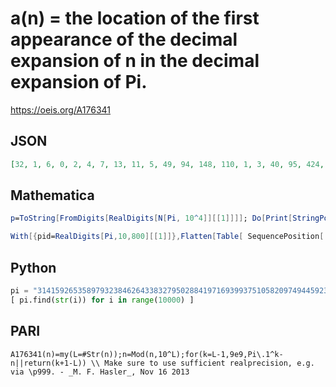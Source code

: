 # a\(n\) \= the location of the first appearance of the decimal expansion of n in the decimal expansion of Pi\.
https://oeis.org/A176341
## JSON
```JSON
[32, 1, 6, 0, 2, 4, 7, 13, 11, 5, 49, 94, 148, 110, 1, 3, 40, 95, 424, 37, 53, 93, 135, 16, 292, 89, 6, 28, 33, 186, 64, 0, 15, 24, 86, 9, 285, 46, 17, 43, 70, 2, 92, 23, 59, 60, 19, 119, 87, 57, 31, 48, 172, 8, 191, 130, 210, 404, 10, 4, 127, 219, 20, 312, 22, 7, 117, 98, 605, 41]
```
## Mathematica
```Mathematica
p=ToString[FromDigits[RealDigits[N[Pi, 10^4]][[1]]]]; Do[Print[StringPosition[p, ToString[n]][[1]][[1]] - 1], {n, 0, 100}] (* _Vincenzo Librandi_, Apr 17 2017 *)
```
```Mathematica
With[{pid=RealDigits[Pi,10,800][[1]]},Flatten[Table[ SequencePosition[ pid,IntegerDigits[n],1],{n,0,70}],1]][[All,1]]-1 (* Requires Mathematica version 10 or later *) (* _Harvey P. Dale_, Aug 27 2019 *)
```
## Python
```Python
pi = "314159265358979323846264338327950288419716939937510582097494459230..."
[ pi.find(str(i)) for i in range(10000) ]
```
## PARI
```PARI
A176341(n)=my(L=#Str(n));n=Mod(n,10^L);for(k=L-1,9e9,Pi\.1^k-n||return(k+1-L)) \\ Make sure to use sufficient realprecision, e.g. via \p999. - _M. F. Hasler_, Nov 16 2013
```

